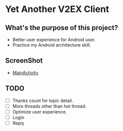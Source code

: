 # Yet Another V2EX Client

## What's the purpose of this project?
- Better user experience for Android user.
- Practice my Android architecture skill.

## ScreenShot
- [MainActivity](screenshot/ScreenShot_Main.png)

## TODO
- [ ] Thanks count for topic detail.
- [ ] More threads other than hot thread.
- [ ] Optimize user experience.
- [ ] Login
- [ ] Reply
